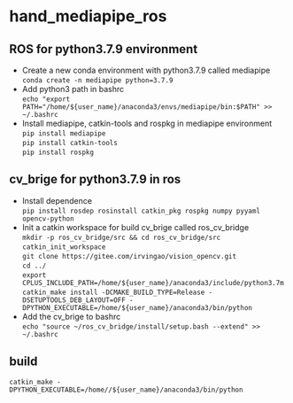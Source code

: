 # hand_mediapipe_ros

## ROS for python3.7.9 environment

- Create a new conda environment with python3.7.9 called mediapipe\
  `conda create -n mediapipe python=3.7.9`
- Add python3 path in bashrc\
  `echo "export PATH="/home/${user_name}/anaconda3/envs/mediapipe/bin:$PATH" >> ~/.bashrc`
- Install mediapipe, catkin-tools and rospkg in mediapipe environment\
  `pip install mediapipe`\
  `pip install catkin-tools`\
  `pip install rospkg`
 
## cv_brige for python3.7.9 in ros
- Install dependence\
  `pip install rosdep rosinstall catkin_pkg rospkg numpy pyyaml opencv-python`
- Init a catkin workspace for build cv_brige called ros_cv_bridge\
  `mkdir -p ros_cv_bridge/src && cd ros_cv_bridge/src`\
  `catkin_init_workspace`\
  `git clone https://gitee.com/irvingao/vision_opencv.git`\
  `cd ../`\
  `export CPLUS_INCLUDE_PATH=/home/${user_name}/anaconda3/include/python3.7m`\
  `catkin_make install -DCMAKE_BUILD_TYPE=Release -DSETUPTOOLS_DEB_LAYOUT=OFF -DPYTHON_EXECUTABLE=/home/${user_name}/anaconda3/bin/python`
- Add the cv_brige to bashrc\
  `echo "source ~/ros_cv_bridge/install/setup.bash --extend" >> ~/.bashrc`
## build
`catkin_make -DPYTHON_EXECUTABLE=/home//${user_name}/anaconda3/bin/python`
